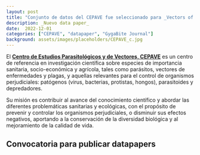 ```yaml
---
layout: post
title: "Conjunto de datos del CEPAVE fue seleccionado para _Vectors of human disease series de GBIF_"
description: _Nuevo data paper_
date:  2022-12-01
categories: ["CEPAVE", "datapaper", "GygaBite Journal"]
background: assets/images/placeholders/CEPAVE_c.jpg
---
```


El [**Centro de Estudios Parasitológicos y de Vectores, CEPAVE**](https://www.cepave.edu.ar/) es un centro de referencia en investigación científica sobre especies de importancia sanitaria, socio-económica y agrícola, tales como parásitos, vectores de enfermedades y plagas, y aquellas relevantes para el control de organismos perjudiciales: patógenos (virus, bacterias, protistas, hongos), parasitoides y depredadores.

Su misión es contribuir al avance del conocimiento científico y abordar las diferentes problemáticas sanitarias y ecológicas, con el propósito de prevenir y controlar los organismos perjudiciales, o disminuir sus efectos negativos, aportando a la conservación de la diversidad biológica y al mejoramiento de la calidad de vida.

## Convocatoria para publicar datapapers 
